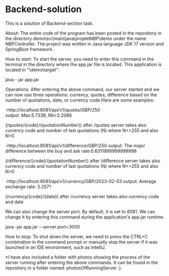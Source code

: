 # Backend-solution
This is a solution of Backend-section task.  

About:
The entire code of the program has been posted in the repository in the directory demo\src\main\java\projektNBP\demo under the name NBPController. The project was written in Java language JDK 17 version and SpringBoot framework. 


How to start:
To start the server, you need to enter this command in the terminal in the directory where the app.jar file is located. This application is located in "\demo\target'': 

java - jar app.jar


Operations:
After entering the above command, our server started and we can now use three operations: currency, quotes, difference based on the number of quotations, date, or currency code.Here are some examples:

-http://localhost:8081/api/v1/quotes/GBP/250  
output: Max:5.7338, Min:5.2086 

(/quotes/{code}/{quotationNumber}) after /quotes server takes also currency code and number of last quotations (N) where N<=255 and also N>0

-http://localhost:8081/api/v1/difference/GBP/250
output: The major difference between the buy and ask rate:0.6311999999999998 

(/difference/{code}/{quotationNumber}) after /difference server takes also currency code and number of last quotations (N) where N<=255 and also N>0

-http://localhost:8081/api/v1/currency/GBP/2023-02-03
output: Average exchange rate: 5.2571 

(/currency/{code}/{date}) after /currency server takes also currency code and date

We can also change the server port. By default, it is set to 8081. We can change it by entering this command during the application's app.jar runtime: 

java -jar app.jar --server.port=3000



How to stop:
To shut down the server, we need to press the CTRL+C combination in the command prompt or manually stop the server if it was launched in an IDE environment, such as IntelliJ.


*I have also included a folder with photos showing the process of the server running after entering the above commands. It can be found in the repository in a folder named: photosOfRunningServer :).




